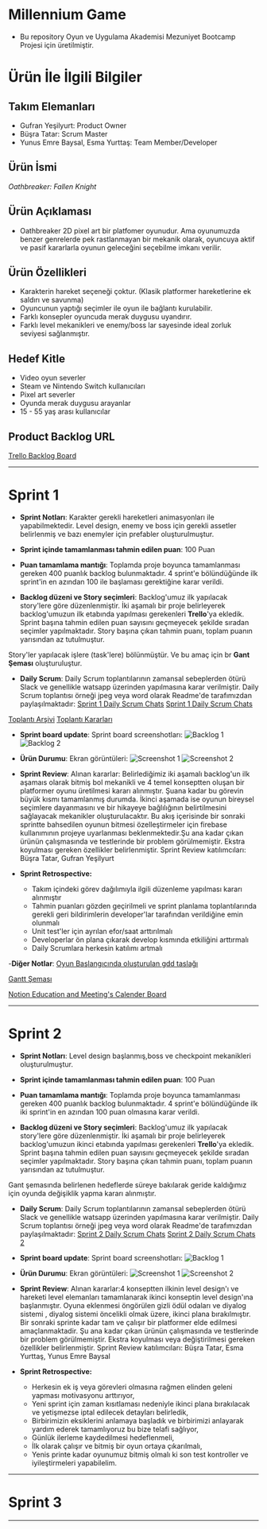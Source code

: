 # **Millennium Game**

- Bu repository Oyun ve Uygulama Akademisi Mezuniyet Bootcamp Projesi için üretilmiştir.

# Ürün İle İlgili Bilgiler

## Takım Elemanları

- Gufran Yeşilyurt: Product Owner
- Büşra Tatar: Scrum Master
- Yunus Emre Baysal, Esma Yurttaş: Team Member/Developer

## Ürün İsmi

*Oathbreaker: Fallen Knight*

## Ürün Açıklaması

- Oathbreaker 2D pixel art bir platfomer oyunudur. Ama oyunumuzda benzer genrelerde pek rastlanmayan bir mekanik olarak, oyuncuya aktif ve pasif kararlarla oyunun geleceğini seçebilme imkanı verilir.

## Ürün Özellikleri

- Karakterin hareket seçeneği çoktur. (Klasik platformer hareketlerine ek saldırı ve savunma)
- Oyuncunun yaptığı seçimler ile oyun ile bağlantı kurulabilir.
- Farklı konsepler oyuncuda merak duygusu uyandırır.
- Farklı level mekanikleri ve enemy/boss lar sayesinde ideal zorluk seviyesi sağlanmıştır.

## Hedef Kitle

- Video oyun severler
- Steam ve Nintendo Switch kullanıcıları
- Pixel art severler
- Oyunda merak duygusu arayanlar
- 15 - 55 yaş arası kullanıcılar

## Product Backlog URL

[Trello Backlog Board](https://trello.com/invite/b/k3H1dCDV/5b89bfeb1e7ee4306b44a104d23273e4/oyunumuz)

---

# Sprint 1

- **Sprint Notları**: Karakter gerekli hareketleri animasyonları ile yapabilmektedir. Level design, enemy ve boss için gerekli assetler belirlenmiş ve bazı enemyler için prefabler oluşturulmuştur.

- **Sprint içinde tamamlanması tahmin edilen puan**: 100 Puan

- **Puan tamamlama mantığı**: Toplamda proje boyunca tamamlanması gereken 400 puanlık backlog bulunmaktadır. 4 sprint'e bölündüğünde ilk sprint'in en azından 100 ile başlaması gerektiğine karar verildi.

- **Backlog düzeni ve Story seçimleri**: Backlog'umuz ilk yapılacak story'lere göre düzenlenmiştir. İki aşamalı bir proje belirleyerek backlog'umuzun ilk etabında yapılması gerekenleri **Trello**'ya ekledik. Sprint başına tahmin edilen puan sayısını geçmeyecek şekilde sıradan seçimler yapılmaktadır. Story başına çıkan tahmin puanı, toplam puanın yarısından az tutulmuştur. 

Story'ler yapılacak işlere (task'lere) bölünmüştür. Ve bu amaç için br **Gant Şeması** oluşturuluştur. 

- **Daily Scrum**: Daily Scrum toplantılarının zamansal sebeplerden ötürü Slack ve genellikle watsapp üzerinden yapılmasına karar verilmiştir. Daily Scrum toplantısı örneği jpeg veya word olarak Readme'de tarafımızdan paylaşılmaktadır: [Sprint 1 Daily Scrum Chats](https://github.com/BusraTatar/Oathbreaker/blob/main/ProjectManagement/Sprint1Documents/DailyScrum1.png) [Sprint 1 Daily Scrum Chats]( https://github.com/BusraTatar/Oathbreaker/blob/main/ProjectManagement/Sprint1Documents/DailyScrum.png)

[Toplantı Arşivi](https://github.com/BusraTatar/Oathbreaker/blob/main/ProjectManagement/Sprint1Documents/Notion%20Meeting.png)
[Toplantı Kararları](https://github.com/BusraTatar/Oathbreaker/blob/main/ProjectManagement/Sprint1Documents/NotionMeetingKararları.png)

- **Sprint board update**: Sprint board screenshotları: 
![Backlog 1](https://github.com/BusraTatar/Oathbreaker/blob/main/ProjectManagement/Sprint1Documents/Trello.png) 
![Backlog 2](https://github.com/BusraTatar/Oathbreaker/blob/main/ProjectManagement/Sprint1Documents/Trello1.png) 


- **Ürün Durumu**: Ekran görüntüleri:
  ![Screenshot 1](https://github.com/BusraTatar/Oathbreaker/blob/main/ProjectManagement/Sprint1Documents/Knight.png)
  ![Screenshot 2](https://github.com/BusraTatar/Oathbreaker/blob/main/ProjectManagement/Sprint1Documents/Enemy.png)

- **Sprint Review**: 
Alınan kararlar: Belirlediğimiz iki aşamalı backlog'un ilk aşamaıs olarak bitmiş bol mekanikli ve 4 temel konseptten oluşan bir platformer oyunu üretilmesi kararı alınmıştır. Şuana kadar bu görevin büyük kısmı tamamlanmış durumda. İkinci aşamada ise oyunun bireysel seçimlere dayanmasını ve bir hikayeye bağlılığının belirtilmesini sağlayacak mekanikler oluşturulacaktır. Bu akış içerisinde bir sonraki sprintte bahsedilen oyunun bitmesi özelleştirmeler için firebase kullanımının projeye uyarlanması beklenmektedir.Şu ana kadar çıkan ürünün çalışmasında ve testlerinde bir problem görülmemiştir. Ekstra koyulması gereken özellikler belirlenmiştir. Sprint Review katılımcıları: Büşra Tatar, Gufran Yeşilyurt

- **Sprint Retrospective:**
  - Takım içindeki görev dağılımıyla ilgili düzenleme yapılması kararı alınmıştır
  - Tahmin puanları gözden geçirilmeli ve sprint planlama toplantılarında gerekli geri bildirimlerin developer'lar tarafından verildiğine emin olunmalı
  - Unit test'ler için ayrılan efor/saat arttırılmalı 
  - Developerlar ön plana çıkarak develop kısmında etkiliğini arttırmalı
  - Daily Scrumlara herkesin katılımı artmalı

-**Diğer Notlar**:
[Oyun Başlangıcında oluşturulan gdd taslağı](https://docs.google.com/document/d/1RBs5aPxVjntqDYFEXCVlJColshxjT6y0/edit?usp=sharing&ouid=110371448881838982572&rtpof=true&sd=true)

[Gantt Şeması](https://drive.google.com/file/d/1pFbfj8ma8fTkA-CGGv8qd1ExPtUzSa9D/view?usp=sharing)

[Notion Education and Meeting's Calender Board](https://www.notion.so/evik-Proje-Y-netimi-zet-Anlat-m-9016c5ffbea944e4af8805321932f2f3)

---

# Sprint 2
- **Sprint Notları**: Level design başlanmış,boss ve checkpoint mekanikleri oluşturulmuştur.

- **Sprint içinde tamamlanması tahmin edilen puan**: 100 Puan

- **Puan tamamlama mantığı**: Toplamda proje boyunca tamamlanması gereken 400 puanlık backlog bulunmaktadır. 4 sprint'e bölündüğünde ilk iki sprint'in en azından 100 puan olmasına karar verildi.

- **Backlog düzeni ve Story seçimleri**: Backlog'umuz ilk yapılacak story'lere göre düzenlenmiştir. İki aşamalı bir proje belirleyerek backlog'umuzun ikinci etabında yapılması gerekenleri **Trello**'ya ekledik. Sprint başına tahmin edilen puan sayısını geçmeyecek şekilde sıradan seçimler yapılmaktadır. Story başına çıkan tahmin puanı, toplam puanın yarısından az tutulmuştur. 

Gant şemasında belirlenen hedeflerde süreye bakılarak geride kaldığımız için oyunda değişiklik yapma kararı alınmıştır.

- **Daily Scrum**: Daily Scrum toplantılarının zamansal sebeplerden ötürü Slack ve genellikle watsapp üzerinden yapılmasına karar verilmiştir. Daily Scrum toplantısı örneği jpeg veya word olarak Readme'de tarafımızdan paylaşılmaktadır: [Sprint 2 Daily Scrum Chats](https://github.com/BusraTatar/Oathbreaker/blob/main/ProjectManagement/Sprint1Documents/2.sprintDailyScrum.jpg) [Sprint 2 Daily Scrum Chats 2](https://github.com/BusraTatar/Oathbreaker/blob/main/ProjectManagement/Sprint1Documents/2.sprintDailyScrum.jpg)


- **Sprint board update**: Sprint board screenshotları: 
![Backlog 1](https://github.com/BusraTatar/Oathbreaker/blob/main/ProjectManagement/Sprint1Documents/2.sprintTrello.png) 



- **Ürün Durumu**: Ekran görüntüleri:
  ![Screenshot 1](https://github.com/BusraTatar/Oathbreaker/blob/main/ProjectManagement/Sprint1Documents/2.sprintGameScene.png)
  ![Screenshot 2](https://github.com/BusraTatar/Oathbreaker/blob/main/ProjectManagement/Sprint1Documents/2.sprintGameScene2.png)

- **Sprint Review**: 
Alınan kararlar:4 konseptten ilkinin level design'ı ve hareketi level elemanları tamamlanarak ikinci konseptin level design'ına başlanmıştır. Oyuna eklenmesi öngörülen gizli ödül odaları ve diyalog sistemi , diyalog sistemi öncelikli olmak üzere, ikinci plana bırakılmıştır. Bir sonraki sprinte kadar tam ve çalışır bir platformer elde edilmesi amaçlanmaktadir. Şu ana kadar çıkan ürünün çalışmasında ve testlerinde bir problem görülmemiştir. Ekstra koyulması veya değiştirilmesi gereken özellikler belirlenmiştir. Sprint Review katılımcıları: Büşra Tatar, Esma Yurttaş, Yunus Emre Baysal

- **Sprint Retrospective:**
  - Herkesin ek iş veya görevleri olmasına rağmen elinden geleni yapması motivasyonu arttırıyor,
  - Yeni sprint için zaman kısıtlaması nedeniyle ikinci plana bırakılacak ve yetişmezse iptal edilecek detayları belirledik,
  - Birbirimizin eksiklerini anlamaya başladık ve birbirimizi anlayarak yardım ederek tamamlıyoruz bu bize telafi sağlıyor,
  - Günlük ilerleme kaydedilmesi hedeflenmeli,
  - İlk olarak çalışır ve bitmiş bir oyun ortaya çıkarılmalı,
  - Yenis printe kadar oyunumuz bitmiş olmalı ki son test kontroller ve iyileştirmeleri yapabilelim.


---

# Sprint 3

---

